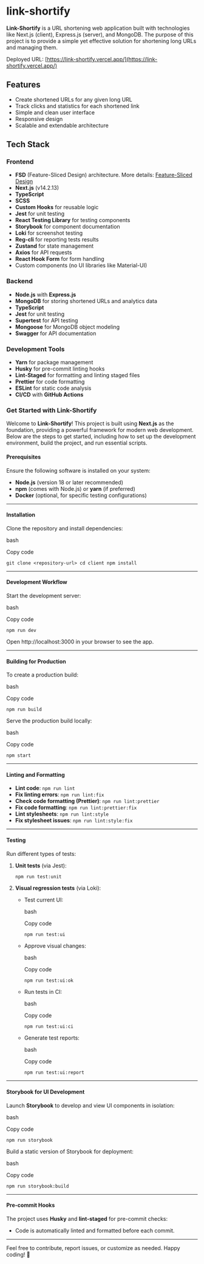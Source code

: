 # link-shortify

**Link-Shortify** is a URL shortening web application built with technologies like Next.js (client), Express.js (server), and MongoDB. The purpose of this project is to provide a simple yet effective solution for shortening long URLs and managing them.

Deployed URL: [https://link-shortify.vercel.app/](https://link-shortify.vercel.app/)

## Features

- Create shortened URLs for any given long URL
- Track clicks and statistics for each shortened link
- Simple and clean user interface
- Responsive design
- Scalable and extendable architecture

## Tech Stack

### Frontend

- **FSD** (Feature-Sliced Design) architecture. More details: [Feature-Sliced Design](https://feature-sliced.design)
- **Next.js** (v14.2.13)
- **TypeScript**
- **SCSS**
- **Custom Hooks** for reusable logic
- **Jest** for unit testing
- **React Testing Library** for testing components
- **Storybook** for component documentation
- **Loki** for screenshot testing
- **Reg-cli** for reporting tests results
- **Zustand** for state management
- **Axios** for API requests
- **React Hook Form** for form handling
- Custom components (no UI libraries like Material-UI)

### Backend

- **Node.js** with **Express.js**
- **MongoDB** for storing shortened URLs and analytics data
- **TypeScript**
- **Jest** for unit testing
- **Supertest** for API testing
- **Mongoose** for MongoDB object modeling
- **Swagger** for API documentation

### Development Tools

- **Yarn** for package management
- **Husky** for pre-commit linting hooks
- **Lint-Staged** for formatting and linting staged files
- **Prettier** for code formatting
- **ESLint** for static code analysis
- **CI/CD** with **GitHub Actions**

### Get Started with **Link-Shortify**

Welcome to **Link-Shortify**! This project is built using **Next.js** as the foundation, providing a powerful framework for modern web development. Below are the steps to get started, including how to set up the development environment, build the project, and run essential scripts.

#### Prerequisites

Ensure the following software is installed on your system:

- **Node.js** (version 18 or later recommended)
- **npm** (comes with Node.js) or **yarn** (if preferred)
- **Docker** (optional, for specific testing configurations)

---

#### Installation

Clone the repository and install dependencies:

bash

Copy code

`git clone <repository-url>
cd client
npm install`

---

#### Development Workflow

Start the development server:

bash

Copy code

`npm run dev`

Open http://localhost:3000 in your browser to see the app.

---

#### Building for Production

To create a production build:

bash

Copy code

`npm run build`

Serve the production build locally:

bash

Copy code

`npm start`

---

#### Linting and Formatting

- **Lint code**: `npm run lint`
- **Fix linting errors**: `npm run lint:fix`
- **Check code formatting (Prettier)**: `npm run lint:prettier`
- **Fix code formatting**: `npm run lint:prettier:fix`
- **Lint stylesheets**: `npm run lint:style`
- **Fix stylesheet issues**: `npm run lint:style:fix`

---

#### Testing

Run different types of tests:

1.  **Unit tests** (via Jest):

    ```bash
    npm run test:unit
    ```

2.  **Visual regression tests** (via Loki):

    - Test current UI:

      bash

      Copy code

      `npm run test:ui`

    - Approve visual changes:

      bash

      Copy code

      `npm run test:ui:ok`

    - Run tests in CI:

      bash

      Copy code

      `npm run test:ui:ci`

    - Generate test reports:

      bash

      Copy code

      `npm run test:ui:report`

---

#### Storybook for UI Development

Launch **Storybook** to develop and view UI components in isolation:

bash

Copy code

`npm run storybook`

Build a static version of Storybook for deployment:

bash

Copy code

`npm run storybook:build`

---

#### Pre-commit Hooks

The project uses **Husky** and **lint-staged** for pre-commit checks:

- Code is automatically linted and formatted before each commit.

---

Feel free to contribute, report issues, or customize as needed. Happy coding! 🎉
